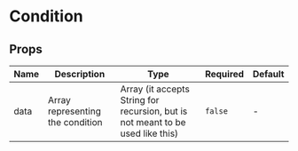 # Condition

## Props

<!-- @vuese:Condition:props:start -->
|Name|Description|Type|Required|Default|
|---|---|---|---|---|
|data|Array representing the condition|Array (it accepts String for recursion, but is not meant to be used like this)|`false`|-|

<!-- @vuese:Condition:props:end -->


